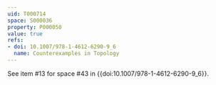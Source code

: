 ```yaml
---
uid: T000714
space: S000036
property: P000050
value: true
refs:
- doi: 10.1007/978-1-4612-6290-9_6
  name: Counterexamples in Topology
---
```


See item #13 for space #43 in {{doi:10.1007/978-1-4612-6290-9_6}}.
